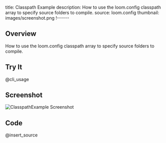 title: Classpath Example
description: How to use the loom.config classpath array to specify source folders to compile.
source: loom.config
thumbnail: images/screenshot.png
!------

## Overview
How to use the loom.config classpath array to specify source folders to compile.

## Try It
@cli_usage

## Screenshot
![ClasspathExample Screenshot](images/screenshot.png)

## Code
@insert_source
